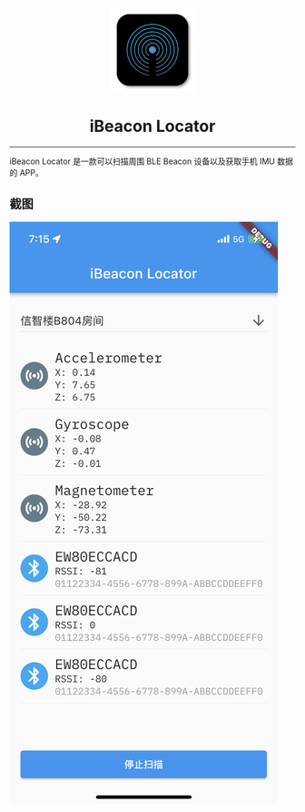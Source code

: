 <p align="center"><img width="150" src="./media/logo.png" alt="logo"></p>

<h1 align="center">iBeacon Locator</h1>

---

iBeacon Locator 是一款可以扫描周围 BLE Beacon 设备以及获取手机 IMU 数据的 APP。

## 截图

![screenshot](./media/screenshot.png)
